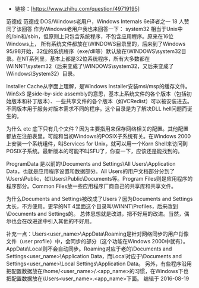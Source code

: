 - 链接：[https://www.zhihu.com/question/49719195]

范德成
范德成
DOS/Windows老用户，Windows Internals 6e译者之一
18 人赞同了该回答
作为Windows老用户我也来回答一下：
system32 相当于Unix中的/bin和/sbin，但原则上只包含系统程序，不包含应用程序。原来在16位Windows上， 所有系统文件都放在\WINDOWS目录里的，后来到了Windows 95/98开始，32位的系统程序（exe/dll等）默认放在\WINDOWS\system32目录。在NT系列里，基本上都是32位系统程序，所有大多数都在\WINNT\system32（后来变成了\WINDOWS\system32，又后来变成了\Windows\System32）目录。

Installer Cache从字面上理解，是Windows Installer安装msi/msp的缓存文件。WinSxS 是side-by-side assembly的意思，基本上系统文件的各个版本（包括初始版本和补丁版本）、一些共享文件的各个版本（如VCRedist）可以被安装进去。不同版本用于服务对版本需求不同的程序。这个目录是为了解决DLL hell问题而诞生的。

为什么 etc 底下只有几个文件？因为主要指用来保存网络相关的配置。其他配置都放在注册表里。可能和当初Windows的POSIX子系统有关。在Windows 2000上安装一个系统组件，叫Services for Unix，就可以用一个Korn Shell来访问到POSIX子系统。最新版本的可能不叫SFU了，你查一下，应该还是能找到的。

ProgramData 是以前的\Documents and Settings\All Users\Application Data，也就是应用程序设置和数据部分。All Users的用户文档部分分到了\Users\Public，如\Users\Public\Documents等。Program Files则是应用程序的程序部分。Common Files放一些应用程序厂商自己的共享库和共享文件。

为什么Documents and Settings被改成了Users？因为Documents and Settings太长，不方便用。更早的NT 4里面这个目录叫\WINNT\Profiles，后来改到\Documents and Settings的。
总体思想就是改进，把不好用的改进。当然，偶尔也会在改进途中引入其他的不好用。

补充一点：Users\<user_name>\AppData\Roaming是针对网络同步的用户肖像文件（user profile）中，会同步的部分（这个功能在Windows 2000中就有）。AppData\Local则不会自动同步。Roaming对应于老的\Documents and Settings\<user_name>\Application Data，而Local对应于\Documents and Settings\<user_name>\Local Settings\Application Data。
另外，有些程序沿用把配置数据放在/home/<user_name>/.<app_name>的习惯，在Windows下也把配置数据放在\Users\<user_name>\.<app_name>下面。
编辑于 2016-08-19